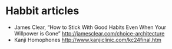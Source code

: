 # Habbit articles
- James Clear, “How to Stick With Good Habits Even When Your Willpower is Gone”
http://jamesclear.com/choice-architecture
- Kanji Homophones
http://www.kanjiclinic.com/kc24final.htm
